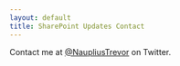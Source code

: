 ```yaml
---
layout: default
title: SharePoint Updates Contact
---
```


Contact me at [@NaupliusTrevor](https://twitter.com/naupliustrevor) on Twitter.
